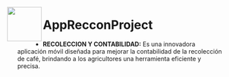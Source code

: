 <a href="https://github.com/rojas05/AppRecconProject"><img src="https://github.com/rojas05/AppRecconProject/blob/Develop/app/src/main/res/drawable/reccon_splash.jpg" align="left" height="80" width="80" ></a>

# AppRecconProject
- **RECOLECCION Y CONTABILIDAD:** Es una innovadora aplicación móvil diseñada para mejorar la contabilidad de la recolección de café, brindando a los agricultores una herramienta eficiente y precisa.
